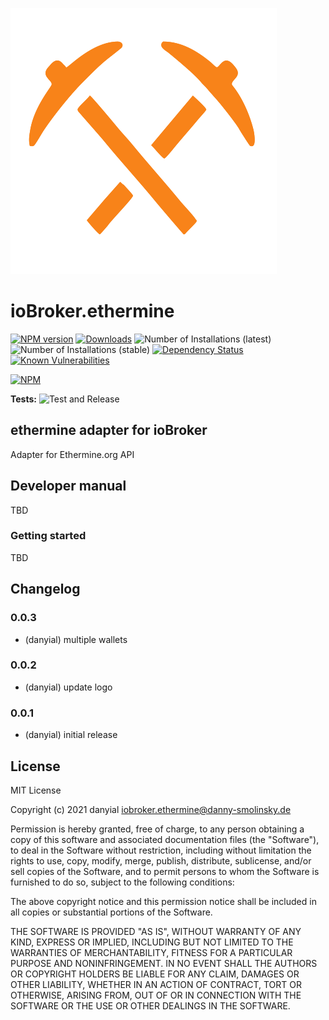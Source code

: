 ![Logo](admin/ethermine.png)
# ioBroker.ethermine

[![NPM version](http://img.shields.io/npm/v/iobroker.ethermine.svg)](https://www.npmjs.com/package/iobroker.ethermine)
[![Downloads](https://img.shields.io/npm/dm/iobroker.ethermine.svg)](https://www.npmjs.com/package/iobroker.ethermine)
![Number of Installations (latest)](http://iobroker.live/badges/ethermine-installed.svg)
![Number of Installations (stable)](http://iobroker.live/badges/ethermine-stable.svg)
[![Dependency Status](https://img.shields.io/david/danyial/iobroker.ethermine.svg)](https://david-dm.org/danyial/iobroker.ethermine)
[![Known Vulnerabilities](https://snyk.io/test/github/danyial/ioBroker.ethermine/badge.svg)](https://snyk.io/test/github/danyial/ioBroker.ethermine)

[![NPM](https://nodei.co/npm/iobroker.ethermine.png?downloads=true)](https://nodei.co/npm/iobroker.ethermine/)

**Tests:** ![Test and Release](https://github.com/danyial/ioBroker.ethermine/workflows/Test%20and%20Release/badge.svg)

## ethermine adapter for ioBroker

Adapter for Ethermine.org API

## Developer manual

TBD

### Getting started

TBD

## Changelog

### 0.0.3
* (danyial) multiple wallets

### 0.0.2
* (danyial) update logo

### 0.0.1
* (danyial) initial release

## License
MIT License

Copyright (c) 2021 danyial <iobroker.ethermine@danny-smolinsky.de>

Permission is hereby granted, free of charge, to any person obtaining a copy
of this software and associated documentation files (the "Software"), to deal
in the Software without restriction, including without limitation the rights
to use, copy, modify, merge, publish, distribute, sublicense, and/or sell
copies of the Software, and to permit persons to whom the Software is
furnished to do so, subject to the following conditions:

The above copyright notice and this permission notice shall be included in all
copies or substantial portions of the Software.

THE SOFTWARE IS PROVIDED "AS IS", WITHOUT WARRANTY OF ANY KIND, EXPRESS OR
IMPLIED, INCLUDING BUT NOT LIMITED TO THE WARRANTIES OF MERCHANTABILITY,
FITNESS FOR A PARTICULAR PURPOSE AND NONINFRINGEMENT. IN NO EVENT SHALL THE
AUTHORS OR COPYRIGHT HOLDERS BE LIABLE FOR ANY CLAIM, DAMAGES OR OTHER
LIABILITY, WHETHER IN AN ACTION OF CONTRACT, TORT OR OTHERWISE, ARISING FROM,
OUT OF OR IN CONNECTION WITH THE SOFTWARE OR THE USE OR OTHER DEALINGS IN THE
SOFTWARE.